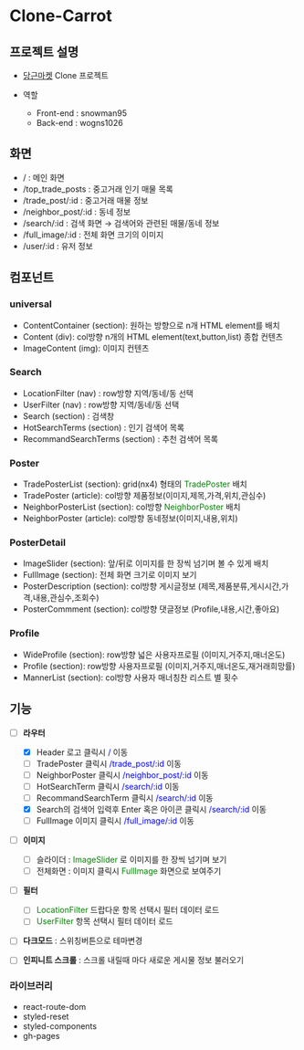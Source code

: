 # Clone-Carrot

## 프로젝트 설명

- [당근마켓](https://www.daangn.com/?pid=GoogleSA&c=GoogleKeywordAd&af_channel=Google&af_prt=emnet&af_keywords=&af_adset=Dynamic) Clone 프로젝트

- 역할
  - Front-end : snowman95
  - Back-end : wogns1026

## 화면

- / : 메인 화면
- /top_trade_posts : 중고거래 인기 매물 목록
- /trade_post/:id : 중고거래 매물 정보
- /neighbor_post/:id : 동네 정보
- /search/:id : 검색 화면 → 검색어와 관련된 매물/동네 정보
- /full_image/:id : 전체 화면 크기의 이미지
- /user/:id : 유저 정보

## 컴포넌트

### universal

- ContentContainer (section): 원하는 방향으로 n개 HTML element를 배치
- Content (div): col방향 n개의 HTML element(text,button,list) 종합 컨텐츠
- ImageContent (img): 이미지 컨텐츠

### Search

- LocationFilter (nav) : row방향 지역/동네/동 선택
- UserFilter (nav) : row방향 지역/동네/동 선택
- Search (section) : 검색창
- HotSearchTerms (section) : 인기 검색어 목록
- RecommandSearchTerms (section) : 추천 검색어 목록

### Poster

- TradePosterList (section): grid(nx4) 형태의 <span style="color:green">TradePoster</span> 배치
- TradePoster (article): col방향 제품정보(이미지,제목,가격,위치,관심수)
- NeighborPosterList (section): col방향 <span style="color:green">NeighborPoster</span> 배치
- NeighborPoster (article): col방향 동네정보(이미지,내용,위치)

### PosterDetail

- ImageSlider (section): 앞/뒤로 이미지를 한 장씩 넘기며 볼 수 있게 배치
- FullImage (section): 전체 화면 크기로 이미지 보기
- PosterDescription (section): col방향 게시글정보 (제목,제품분류,게시시간,가격,내용,관심수,조회수)
- PosterCommment (section): col방향 댓글정보 (Profile,내용,시간,좋아요)

### Profile

- WideProfile (section): row방향 넓은 사용자프로필 (이미지,거주지,매너온도)
- Profile (section): row방향 사용자프로필 (이미지,거주지,매너온도,재거래희망률)
- MannerList (section): col방향 사용자 매너칭찬 리스트 별 횟수

## 기능

- [ ] **라우터**

  - [x] Header 로고 클릭시 <span style="color:blue">/</span> 이동
  - [ ] TradePoster 클릭시 <span style="color:blue">/trade_post/:id</span> 이동
  - [ ] NeighborPoster 클릭시 <span style="color:blue">/neighbor_post/:id</span> 이동
  - [ ] HotSearchTerm 클릭시 <span style="color:blue">/search/:id</span> 이동
  - [ ] RecommandSearchTerm 클릭시 <span style="color:blue">/search/:id</span> 이동
  - [x] Search의 검색어 입력후 Enter 혹은 아이콘 클릭시 <span style="color:blue">/search/:id</span> 이동
  - [ ] FullImage 이미지 클릭시 <span style="color:blue">/full_image/:id</span> 이동

- [ ] **이미지**

  - [ ] 슬라이더 : <span style="color:green">ImageSlider</span> 로 이미지를 한 장씩 넘기며 보기
  - [ ] 전체화면 : 이미지 클릭시 <span style="color:green">FullImage</span> 화면으로 보여주기

- [ ] **필터**

  - [ ] <span style="color:green">LocationFilter</span> 드랍다운 항목 선택시 필터 데이터 로드
  - [ ] <span style="color:green">UserFilter</span> 항목 선택시 필터 데이터 로드

- [ ] **다크모드** : 스위칭버튼으로 테마변경
- [ ] **인피니트 스크롤** : 스크롤 내릴때 마다 새로운 게시물 정보 불러오기

### 라이브러리

- react-route-dom
- styled-reset
- styled-components
- gh-pages
